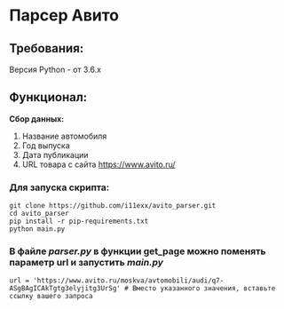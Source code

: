 # Парсер Авито

## Требования:
Версия Python - от 3.6.х
## Функционал:
**Сбор данных:** 
1. Название автомобиля
2. Год выпуска
3. Дата публикации
4. URL товара с сайта https://www.avito.ru/

### Для запуcка скрипта:
```
git clone https://github.com/i11exx/avito_parser.git
cd avito_parser
pip install -r pip-requirements.txt
python main.py
```

### В файле _parser.py_ в функции get_page можно поменять параметр url и запустить _main.py_
`url = 'https://www.avito.ru/moskva/avtomobili/audi/q7-ASgBAgICAkTgtg3elyjitg3UrSg' # Вместо указанного значения, вставьте ссылку вашего запроса`



